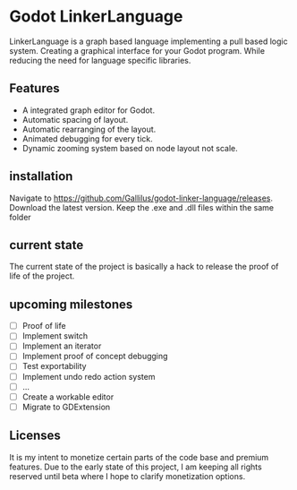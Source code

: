 # Godot LinkerLanguage

LinkerLanguage is a graph based language implementing a pull based logic system.
Creating a graphical interface for your Godot program.
While reducing the need for language specific libraries.

## Features

* A integrated graph editor for Godot.
* Automatic spacing of layout.
* Automatic rearranging of the layout.
* Animated debugging for every tick.
* Dynamic zooming system based on node layout not scale. 

## installation
Navigate to https://github.com/Gallilus/godot-linker-language/releases.
Download the latest version. 
Keep the .exe and .dll files within the same folder

## current state
The current state of the project is basically a hack to release the proof of life of the project.

## upcoming milestones
- [ ] Proof of life
- [ ] Implement switch
- [ ] Implement an iterator
- [ ] Implement proof of concept debugging
- [ ] Test exportability
- [ ] Implement undo redo action system
- [ ] ...
- [ ] Create a workable editor
- [ ] Migrate to GDExtension

## Licenses
It is my intent to monetize certain parts of the code base and premium features.
Due to the early state of this project, I am keeping all rights reserved until beta where I hope to clarify monetization options.
